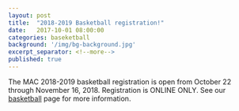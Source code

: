 ```yaml
---
layout: post
title:  "2018-2019 Basketball registration!"
date:   2017-10-01 08:00:00
categories: baseketball
background: '/img/bg-background.jpg'
excerpt_separator: <!--more-->
published: true
---
```

The MAC 2018-2019 basketball registration is open from October 22 through November 16, 2018. Registration is ONLINE ONLY. See our [basketball](/basketball) page for more information.